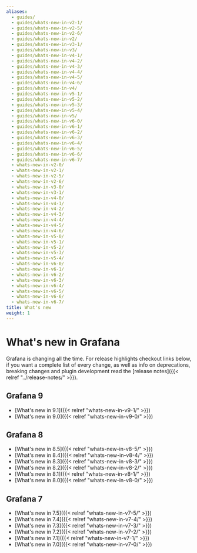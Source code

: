 ```yaml
---
aliases:
  - guides/
  - guides/whats-new-in-v2-1/
  - guides/whats-new-in-v2-5/
  - guides/whats-new-in-v2-6/
  - guides/whats-new-in-v2/
  - guides/whats-new-in-v3-1/
  - guides/whats-new-in-v3/
  - guides/whats-new-in-v4-1/
  - guides/whats-new-in-v4-2/
  - guides/whats-new-in-v4-3/
  - guides/whats-new-in-v4-4/
  - guides/whats-new-in-v4-5/
  - guides/whats-new-in-v4-6/
  - guides/whats-new-in-v4/
  - guides/whats-new-in-v5-1/
  - guides/whats-new-in-v5-2/
  - guides/whats-new-in-v5-3/
  - guides/whats-new-in-v5-4/
  - guides/whats-new-in-v5/
  - guides/whats-new-in-v6-0/
  - guides/whats-new-in-v6-1/
  - guides/whats-new-in-v6-2/
  - guides/whats-new-in-v6-3/
  - guides/whats-new-in-v6-4/
  - guides/whats-new-in-v6-5/
  - guides/whats-new-in-v6-6/
  - guides/whats-new-in-v6-7/
  - whats-new-in-v2-0/
  - whats-new-in-v2-1/
  - whats-new-in-v2-5/
  - whats-new-in-v2-6/
  - whats-new-in-v3-0/
  - whats-new-in-v3-1/
  - whats-new-in-v4-0/
  - whats-new-in-v4-1/
  - whats-new-in-v4-2/
  - whats-new-in-v4-3/
  - whats-new-in-v4-4/
  - whats-new-in-v4-5/
  - whats-new-in-v4-6/
  - whats-new-in-v5-0/
  - whats-new-in-v5-1/
  - whats-new-in-v5-2/
  - whats-new-in-v5-3/
  - whats-new-in-v5-4/
  - whats-new-in-v6-0/
  - whats-new-in-v6-1/
  - whats-new-in-v6-2/
  - whats-new-in-v6-3/
  - whats-new-in-v6-4/
  - whats-new-in-v6-5/
  - whats-new-in-v6-6/
  - whats-new-in-v6-7/
title: What's new
weight: 1
---
```


# What's new in Grafana

Grafana is changing all the time. For release highlights checkout links below, if you want a complete list of every change, as well
as info on deprecations, breaking changes and plugin development read the [release notes]({{< relref "../release-notes/" >}}).

## Grafana 9

- [What's new in 9.1]({{< relref "whats-new-in-v9-1/" >}})
- [What's new in 9.0]({{< relref "whats-new-in-v9-0/" >}})

## Grafana 8

- [What's new in 8.5]({{< relref "whats-new-in-v8-5/" >}})
- [What's new in 8.4]({{< relref "whats-new-in-v8-4/" >}})
- [What's new in 8.3]({{< relref "whats-new-in-v8-3/" >}})
- [What's new in 8.2]({{< relref "whats-new-in-v8-2/" >}})
- [What's new in 8.1]({{< relref "whats-new-in-v8-1/" >}})
- [What's new in 8.0]({{< relref "whats-new-in-v8-0/" >}})

## Grafana 7

- [What's new in 7.5]({{< relref "whats-new-in-v7-5/" >}})
- [What's new in 7.4]({{< relref "whats-new-in-v7-4/" >}})
- [What's new in 7.3]({{< relref "whats-new-in-v7-3/" >}})
- [What's new in 7.2]({{< relref "whats-new-in-v7-2/" >}})
- [What's new in 7.1]({{< relref "whats-new-in-v7-1/" >}})
- [What's new in 7.0]({{< relref "whats-new-in-v7-0/" >}})
